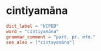 # cintiyamāna

``` toml
dict_label = "NCPED"
word = "cintiyamāna"
grammar_comment = "part. pr. mfn."
see_also = ["cintayamāna"]
```

